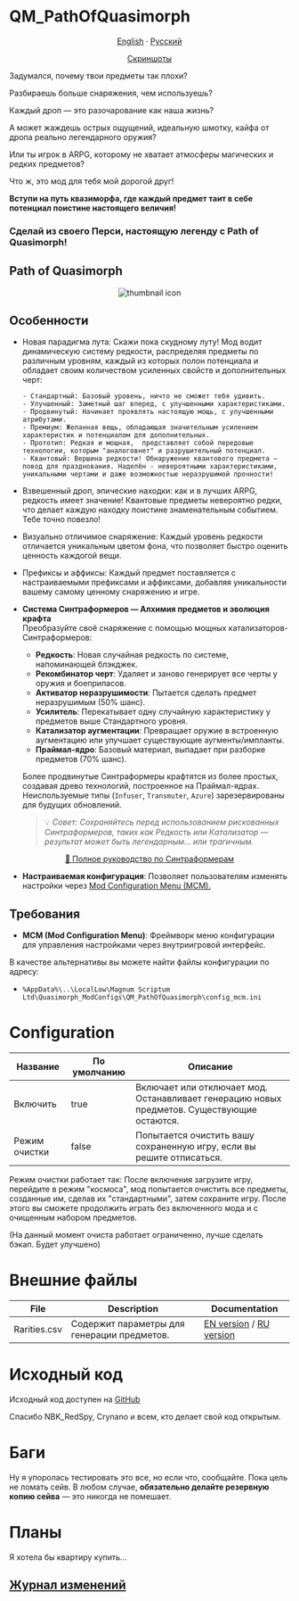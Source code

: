 # QM_PathOfQuasimorph

<p align="center">
  <a href="README.md">English</a> ·
  <a href="README_RU.md">Русский</a>
</p>

<p align="center">
  <a href="GALLERY.md">Скриншоты</a>
</p>

Задумался, почему твои предметы так плохи?

Разбираешь больше снаряжения, чем используешь?

Каждый дроп — это разочарование как наша жизнь?

А может жаждешь острых ощущений, идеальную шмотку, кайфа от дропа реально легендарного оружия?

Или ты игрок в ARPG, которому не хватает атмосферы магических и редких предметов?

Что ж, это мод для тебя мой дорогой друг!

**Вступи на путь квазиморфа, где каждый предмет таит в себе потенциал поистине настоящего величия!**

### **Сделай из своего Перси, настоящую легенду с Path of Quasimorph!**

## Path of Quasimorph

<div align="center">
  <img src="media/thumbnail.png" alt="thumbnail icon">
</div>

## Особенности

* Новая парадигма лута: Скажи пока скудному луту! Мод водит динамическую систему редкости, распределяя предметы по различным уровням, каждый из которых полон потенциала и обладает своим количеством усиленных свойств и дополнительных черт:

      - Стандартный: Базовый уровень, ничто не сможет тебя удивить.
      - Улучшенный: Заметный шаг вперед, с улучшенными характеристиками.
      - Продвинутый: Начинает проявлять настоящую мощь, с улучшенными атрибутами.
      - Премиум: Желанная вещь, обладающая значительным усилением характеристик и потенциалом для дополнительных.
      - Прототип: Редкая и мощная,  представляет собой передовые технологии, которым "аналоговнет" и разрушительный потенциал.
      - Квантовый: Вершина редкости! Обнаружение квантового предмета — повод для празднования. Наделён - невероятными характеристиками, уникальными чертами и даже возможностью неразрушимой прочности!

* Взвешенный дроп, эпические находки: как и в лучших ARPG, редкость имеет значение! Квантовые предметы невероятно редки, что делает каждую находку поистине знаменательным событием. Тебе точно повезло!

* Визуально отличимое снаряжение: Каждый уровень редкости отличается уникальным цветом фона, что позволяет быстро оценить ценность каждогой вещи.

* Префиксы и аффиксы: Каждый предмет поставляется с настраиваемыми префиксами и аффиксами, добавляя уникальности вашему самому ценному снаряжению и игре.

* **Система Синтраформеров — Алхимия предметов и эволюция крафта**  
  Преобразуйте своё снаряжение с помощью мощных катализаторов-Синтраформеров:
  - **Редкость**: Новая случайная редкость по системе, напоминающей блэкджек.
  - **Рекомбинатор черт**: Удаляет и заново генерирует все черты у оружия и боеприпасов.
  - **Активатор неразрушимости**: Пытается сделать предмет неразрушимым (50% шанс).
  - **Усилитель**: Перекатывает одну случайную характеристику у предметов выше Стандартного уровня.
  - **Катализатор аугментации**: Превращает оружие в встроенную аугментацию или улучшает существующие аугменты/импланты.
  - **Праймал-ядро**: Базовый материал, выпадает при разборке предметов (70% шанс).

  Более продвинутые Синтраформеры крафтятся из более простых, создавая древо технологий, построенное на Праймал-ядрах. Неиспользуемые типы (`Infuser`, `Transmuter`, `Azure`) зарезервированы для будущих обновлений.

  > 💡 *Совет: Сохраняйтесь перед использованием рискованных Синтраформеров, таких как Редкость или Катализатор — результат может быть легендарным… или трагичным.*

<p align="center">
  <a href="Synthraformers_RU.md">📘 Полное руководство по Синтраформерам</a>
</p>

- **Настраиваемая конфигурация**: Позволяет пользователям изменять настройки через [Mod Configuration Menu (MCM).](https://steamcommunity.com/sharedfiles/filedetails/?id=3469678797)

## Требования

- **MCM (Mod Configuration Menu)**: Фреймворк меню конфигурации для управления настройками через внутриигровой интерфейс.

В качестве альтернативы вы можете найти файлы конфигурации по адресу:
- `%AppData%\..\LocalLow\Magnum Scriptum Ltd\Quasimorph_ModConfigs\QM_PathOfQuasimorph\config_mcm.ini`

# Configuration
| Название                  | По умолчанию | Описание                                                                 |
|-----------------------|---------|-----------------------------------------------------------------------------|
| Включить                |true     | Включает или отключает мод. Останавливает генерацию новых предметов. Существующие остаются.  |
| Режим очистки           |false    | Попытается очистить вашу сохраненную игру, если вы решите отписаться.    |

Режим очистки работает так:
После включения загрузите игру, перейдите в режим "космоса", мод попытается очистить все предметы, созданные им, сделав их "стандартными", затем сохраните игру. После этого вы сможете продолжить играть без включенного мода и с очищенным набором предметов.

(На данный момент очиста работает ограниченно, лучше сделать бэкап. Будет улучшено)

# Внешние файлы

| File             | Description                                 | Documentation |
|------------------|---------------------------------------------|---------------|
| Rarities.csv     | Содержит параметры для генерации предметов. | [EN version](docs/Rarities_CSV_EN.md) / [RU version](docs/Rarities_CSV_RU.md) |

# Исходный код
Исходный код доступен на [GitHub](https://github.com/ARZUMATA/QM-ARZUMATA-PathOfQuasimorph)

Спасибо NBK_RedSpy, Crynano и всем, кто делает свой код открытым.

# Баги

Ну я упоролась тестировать это все, но если что, сообщайте.
Пока цель не ломать сейв.
В любом случае, **обязательно делайте резервную копию сейва** — это никогда не помешает.

# Планы

Я хотела бы квартиру купить...

## [Журнал изменений](CHANGELOG_RU.md)
